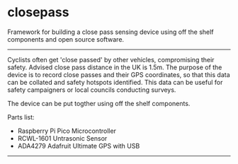 # closepass

Framework for building a close pass sensing device using off the shelf components and open source software.

----

Cyclists often get 'close passed' by other vehicles, compromising their safety. Advised close pass distance in the UK is 1.5m. The purpose of the device is to record close passes and their GPS coordinates, so that this data can be collated and safety hotspots identified. This data can be useful for safety campaigners or local councils conducting surveys.

The device can be put togther using off the shelf components.

Parts list:

* Raspberry Pi Pico Microcontroller
* RCWL-1601 Untrasonic Sensor
* ADA4279 Adafruit Ultimate GPS with USB

----
